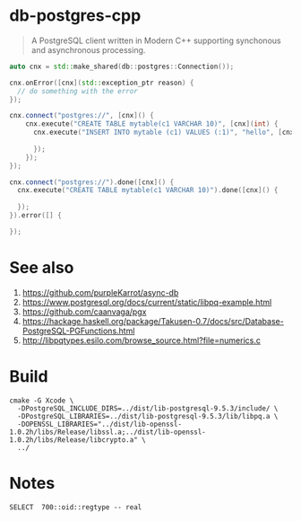 # db-postgres-cpp

> A PostgreSQL client written in Modern C++ supporting synchonous and asynchronous processing.

```cpp
auto cnx = std::make_shared(db::postgres::Connection());

cnx.onError([cnx](std::exception_ptr reason) {
  // do something with the error
});

cnx.connect("postgres://", [cnx]() {
    cnx.execute("CREATE TABLE mytable(c1 VARCHAR 10)", [cnx](int) {
      cnx.execute("INSERT INTO mytable (c1) VALUES (:1)", "hello", [cnx](int count) {
      
      });
    });
});
```
```cpp
cnx.connect("postgres://").done([cnx]() {
  cnx.execute("CREATE TABLE mytable(c1 VARCHAR 10)").done([cnx]() {
  
  });
}).error([] {

});
```


# See also
1. https://github.com/purpleKarrot/async-db
2. https://www.postgresql.org/docs/current/static/libpq-example.html
3. https://github.com/caanvaga/pgx
4. https://hackage.haskell.org/package/Takusen-0.7/docs/src/Database-PostgreSQL-PGFunctions.html
5. http://libpqtypes.esilo.com/browse_source.html?file=numerics.c

# Build
```
cmake -G Xcode \
  -DPostgreSQL_INCLUDE_DIRS=../dist/lib-postgresql-9.5.3/include/ \
  -DPostgreSQL_LIBRARIES=../dist/lib-postgresql-9.5.3/lib/libpq.a \
  -DOPENSSL_LIBRARIES="../dist/lib-openssl-1.0.2h/libs/Release/libssl.a;../dist/lib-openssl-1.0.2h/libs/Release/libcrypto.a" \
  ../
```

# Notes

```
SELECT  700::oid::regtype -- real
```

